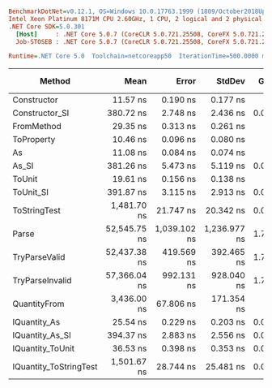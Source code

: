 ``` ini

BenchmarkDotNet=v0.12.1, OS=Windows 10.0.17763.1999 (1809/October2018Update/Redstone5)
Intel Xeon Platinum 8171M CPU 2.60GHz, 1 CPU, 2 logical and 2 physical cores
.NET Core SDK=5.0.301
  [Host]     : .NET Core 5.0.7 (CoreCLR 5.0.721.25508, CoreFX 5.0.721.25508), X64 RyuJIT
  Job-STOSEB : .NET Core 5.0.7 (CoreCLR 5.0.721.25508, CoreFX 5.0.721.25508), X64 RyuJIT

Runtime=.NET Core 5.0  Toolchain=netcoreapp50  IterationTime=500.0000 ms  

```
|                 Method |         Mean |        Error |       StdDev |  Gen 0 | Gen 1 | Gen 2 | Allocated |
|----------------------- |-------------:|-------------:|-------------:|-------:|------:|------:|----------:|
|            Constructor |     11.57 ns |     0.190 ns |     0.177 ns |      - |     - |     - |         - |
|         Constructor_SI |    380.72 ns |     2.748 ns |     2.436 ns | 0.0100 |     - |     - |     192 B |
|             FromMethod |     29.35 ns |     0.313 ns |     0.261 ns |      - |     - |     - |         - |
|             ToProperty |     10.46 ns |     0.096 ns |     0.080 ns |      - |     - |     - |         - |
|                     As |     11.08 ns |     0.084 ns |     0.074 ns |      - |     - |     - |         - |
|                  As_SI |    381.26 ns |     5.473 ns |     5.119 ns | 0.0098 |     - |     - |     192 B |
|                 ToUnit |     19.61 ns |     0.156 ns |     0.138 ns |      - |     - |     - |         - |
|              ToUnit_SI |    391.87 ns |     3.115 ns |     2.913 ns | 0.0103 |     - |     - |     192 B |
|           ToStringTest |  1,481.70 ns |    21.747 ns |    20.342 ns | 0.0480 |     - |     - |     944 B |
|                  Parse | 52,545.75 ns | 1,039.102 ns | 1,236.977 ns | 1.7531 |     - |     - |   33344 B |
|          TryParseValid | 52,437.38 ns |   419.569 ns |   392.465 ns | 1.7773 |     - |     - |   33321 B |
|        TryParseInvalid | 57,366.04 ns |   992.131 ns |   928.040 ns | 1.7117 |     - |     - |   32928 B |
|           QuantityFrom |  3,436.00 ns |    67.806 ns |   171.354 ns |      - |     - |     - |      56 B |
|           IQuantity_As |     25.54 ns |     0.229 ns |     0.203 ns | 0.0013 |     - |     - |      24 B |
|        IQuantity_As_SI |    394.37 ns |     2.883 ns |     2.556 ns | 0.0097 |     - |     - |     192 B |
|       IQuantity_ToUnit |     36.53 ns |     0.398 ns |     0.353 ns | 0.0029 |     - |     - |      56 B |
| IQuantity_ToStringTest |  1,501.67 ns |    28.744 ns |    25.481 ns | 0.0478 |     - |     - |     944 B |
